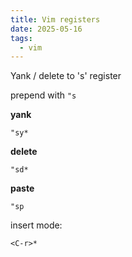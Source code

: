 ```yaml
---
title: Vim registers
date: 2025-05-16
tags:
  - vim
---
```


Yank / delete to 's' register

prepend with `"s`

**yank**

```
"sy*
```

**delete**

```
"sd*
```

**paste**

```
"sp
```

insert mode:

```
<C-r>*
```


